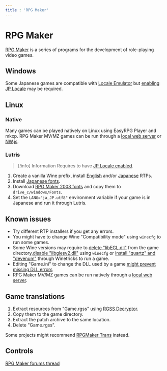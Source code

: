 ```yaml
---
title : 'RPG Maker'
---
```


# RPG Maker

[RPG Maker](https://www.rpgmakerweb.com/) is a series of programs for the development of role-playing video games.

## Windows

Some Japanese games are compatible with [Locale Emulator](https://xupefei.github.io/Locale-Emulator/) but [enabling JP Locale](/all-platforms/jp-locale) may be required.

## Linux

### Native

Many games can be played natively on Linux using EasyRPG Player and mkxp. RPG Maker MV/MZ games can be run through a [local web server](https://rpgmakerofficial.com/product/MV_Help/page/01_11_08.html) or [NW.js](https://itch.io/blog/484532/how-to-update-nwjs-in-rpg-maker-mv-for-rpg-devs).

### Lutris

> [!info] Information
> Requires to have [JP Locale enabled](/all-platforms/jp-locale).


1. Create a vanilla Wine prefix, install [English](https://www.rpgmakerweb.com/run-time-package) and/or [Japanese](https://rpgmakerofficial.com/support/rtp/) RTPs.
2. Install [Japanese fonts](/linux/wineprefixes).
3. Download [RPG Maker 2003 fonts](https://web.archive.org/web/20201206133232/https://rpgmaker.net/users/kentona/locker/Fonts.rar) and copy them to `drive_c/windows/Fonts`.
4. Set the `LANG="ja_JP.utf8"` environment variable if your game is in Japanese and run it through Lutris.

## Known issues

- Try different RTP installers if you get any errors.
- You might have to change Wine "Compatibility mode" using `winecfg` to run some games.
- Some Wine versions may require to [delete "libEGL.dll"](https://github.com/ValveSoftware/Proton/issues/3694#issuecomment-968034842) from the game directory,[disable "libglesv2.dll"](https://www.reddit.com/r/linux_gaming/comments/p7t05w/comment/j64kvt8/) using `winecfg` or [install "quartz" and "devenum"](https://blog.easyrpg.org/2017/10/running-rpg-maker-games-in-wine/) through Winetricks to run a game.
- Editing "Game.ini" to change the DLL used by a game [might prevent missing DLL errors](https://forums.rpgmakerweb.com/index.php?threads/question-around-rgss102e-dll.107608/#post-958495)
- RPG Maker MV/MZ games can be run natively through a [local web server](https://rpgmakerofficial.com/product/MV_Help/page/01_11_08.html).

## Game translations

1. Extract resources from "Game.rgss" using [RGSS Decryptor](https://github.com/usagirei/RGSS-Decryptor).
2. Copy them to the game directory.
3. Extract the patch archive to the same location.
4. Delete "Game.rgss".

Some projects might recommend [RPGMaker Trans](https://rpgmakertrans.bitbucket.io/index.html) instead.

## Controls

[RPG Maker forums thread](https://forums.rpgmakerweb.com/index.php?threads/rpg-maker-pc-game-controls-mv-vx-ace-vx-xp-2003-2000.140758/)
